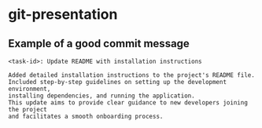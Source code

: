 # git-presentation

## Example of a good commit message

``` text
<task-id>: Update README with installation instructions

Added detailed installation instructions to the project's README file. 
Included step-by-step guidelines on setting up the development environment,
installing dependencies, and running the application.
This update aims to provide clear guidance to new developers joining the project
and facilitates a smooth onboarding process.
```
